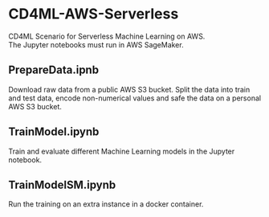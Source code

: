# CD4ML-AWS-Serverless
CD4ML Scenario for Serverless Machine Learning on AWS.    
The Jupyter notebooks must run in AWS SageMaker.     

## PrepareData.ipnb
Download raw data from a public AWS S3 bucket. Split the data into train and test data, encode non-numerical values and safe the data on a personal AWS S3 bucket.

## TrainModel.ipynb
Train and evaluate different Machine Learning models in the Jupyter notebook.

## TrainModelSM.ipynb
Run the training on an extra instance in a docker container.
